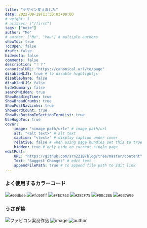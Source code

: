 ```yaml
---
title: "デザイン変えました"
date: 2022-09-19T11:30:03+00:00
# weight: 1
# aliases: ["/first"]
tags: ["note"]
author: "Me"
# author: ["Me", "You"] # multiple authors
showToc: true
TocOpen: false
draft: false
hidemeta: false
comments: false
description: "！？"
canonicalURL: "https://canonical.url/to/page"
disableHLJS: true # to disable highlightjs
disableShare: false
disableHLJS: false
hideSummary: false
searchHidden: true
ShowReadingTime: true
ShowBreadCrumbs: true
ShowPostNavLinks: true
ShowWordCount: true
ShowRssButtonInSectionTermList: true
UseHugoToc: true
cover:
    image: "<image path/url>" # image path/url
    alt: "<alt text>" # alt text
    caption: "<text>" # display caption under cover
    relative: false # when using page bundles set this to true
    hidden: true # only hide on current single page
editPost:
    URL: "https://github.com/srn221B/blog/tree/master/content"
    Text: "Suggest Changes" # edit text
    appendFilePath: true # to append file path to Edit link
---
```


### よく使用するカラーコード
![](https://via.placeholder.com/16/00dbde/FFFFFF/?text=%20)`#00dbde`
![](https://via.placeholder.com/16/fc00ff/FFFFFF/?text=%20)`#fc00ff`
![](https://via.placeholder.com/16/FEC763/FFFFFF/?text=%20)`#FEC763`
![](https://via.placeholder.com/16/28CF75/FFFFFF/?text=%20)`#28CF75`
![](https://via.placeholder.com/16/00c2BA/FFFFFF/?text=%20)`#00c2BA`
![](https://via.placeholder.com/16/037A90/FFFFFF/?text=%20)`#037A90`


### うさぎ集
![ファビコン案没作品](https://user-images.githubusercontent.com/60976262/191044759-bcec338b-5397-48e7-ac5f-63e195cb7cfc.png)
![image](https://user-images.githubusercontent.com/60976262/191047722-dd7ed9ad-6e00-4b50-8073-24ae9602b8d6.png)
![author](https://user-images.githubusercontent.com/60976262/191048018-b6e50eea-de18-478b-b199-808b160998e8.jpg)
